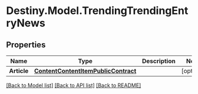 # Destiny.Model.TrendingTrendingEntryNews

## Properties

Name | Type | Description | Notes
------------ | ------------- | ------------- | -------------
**Article** | [**ContentContentItemPublicContract**](ContentContentItemPublicContract.md) |  | [optional] 

[[Back to Model list]](../README.md#documentation-for-models) [[Back to API list]](../README.md#documentation-for-api-endpoints) [[Back to README]](../README.md)

